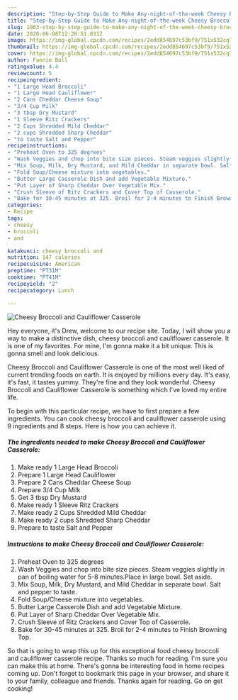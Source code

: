 ```yaml
---
description: "Step-by-Step Guide to Make Any-night-of-the-week Cheesy Broccoli and Cauliflower Casserole"
title: "Step-by-Step Guide to Make Any-night-of-the-week Cheesy Broccoli and Cauliflower Casserole"
slug: 1003-step-by-step-guide-to-make-any-night-of-the-week-cheesy-broccoli-and-cauliflower-casserole
date: 2020-06-08T12:28:51.031Z
image: https://img-global.cpcdn.com/recipes/2edd854697c53bf9/751x532cq70/cheesy-broccoli-and-cauliflower-casserole-recipe-main-photo.jpg
thumbnail: https://img-global.cpcdn.com/recipes/2edd854697c53bf9/751x532cq70/cheesy-broccoli-and-cauliflower-casserole-recipe-main-photo.jpg
cover: https://img-global.cpcdn.com/recipes/2edd854697c53bf9/751x532cq70/cheesy-broccoli-and-cauliflower-casserole-recipe-main-photo.jpg
author: Fannie Ball
ratingvalue: 4.4
reviewcount: 5
recipeingredient:
- "1 Large Head Broccoli"
- "1 Large Head Cauliflower"
- "2 Cans Cheddar Cheese Soup"
- "3/4 Cup Milk"
- "3 tbsp Dry Mustard"
- "1 Sleeve Ritz Crackers"
- "2 Cups Shredded Mild Cheddar"
- "2 cups Shredded Sharp Cheddar"
- "to taste Salt and Pepper"
recipeinstructions:
- "Preheat Oven to 325 degrees"
- "Wash Veggies and chop into bite size pieces. Steam veggies slightly in pan of boiling water for 5-8 minutes.Place in large bowl. Set aside."
- "Mix Soup, Milk, Dry Mustard, and Mild Cheddar in separate bowl. Salt and pepper to taste."
- "Fold Soup/Cheese mixture into vegetables."
- "Butter Large Casserole Dish and add Vegetable Mixture."
- "Put Layer of Sharp Cheddar Over Vegetable Mix."
- "Crush Sleeve of Ritz Crackers and Cover Top of Casserole."
- "Bake for 30-45 minutes at 325. Broil for 2-4 minutes to Finish Browning Top."
categories:
- Recipe
tags:
- cheesy
- broccoli
- and

katakunci: cheesy broccoli and 
nutrition: 147 calories
recipecuisine: American
preptime: "PT31M"
cooktime: "PT41M"
recipeyield: "2"
recipecategory: Lunch

---
```



![Cheesy Broccoli and Cauliflower Casserole](https://img-global.cpcdn.com/recipes/2edd854697c53bf9/751x532cq70/cheesy-broccoli-and-cauliflower-casserole-recipe-main-photo.jpg)

Hey everyone, it's Drew, welcome to our recipe site. Today, I will show you a way to make a distinctive dish, cheesy broccoli and cauliflower casserole. It is one of my favorites. For mine, I'm gonna make it a bit unique. This is gonna smell and look delicious.

Cheesy Broccoli and Cauliflower Casserole is one of the most well liked of current trending foods on earth. It is enjoyed by millions every day. It's easy, it's fast, it tastes yummy. They're fine and they look wonderful. Cheesy Broccoli and Cauliflower Casserole is something which I've loved my entire life.




To begin with this particular recipe, we have to first prepare a few ingredients. You can cook cheesy broccoli and cauliflower casserole using 9 ingredients and 8 steps. Here is how you can achieve it.

<!--inarticleads1-->

##### The ingredients needed to make Cheesy Broccoli and Cauliflower Casserole:

1. Make ready 1 Large Head Broccoli
1. Prepare 1 Large Head Cauliflower
1. Prepare 2 Cans Cheddar Cheese Soup
1. Prepare 3/4 Cup Milk
1. Get 3 tbsp Dry Mustard
1. Make ready 1 Sleeve Ritz Crackers
1. Make ready 2 Cups Shredded Mild Cheddar
1. Make ready 2 cups Shredded Sharp Cheddar
1. Prepare to taste Salt and Pepper




<!--inarticleads2-->

##### Instructions to make Cheesy Broccoli and Cauliflower Casserole:

1. Preheat Oven to 325 degrees
1. Wash Veggies and chop into bite size pieces. Steam veggies slightly in pan of boiling water for 5-8 minutes.Place in large bowl. Set aside.
1. Mix Soup, Milk, Dry Mustard, and Mild Cheddar in separate bowl. Salt and pepper to taste.
1. Fold Soup/Cheese mixture into vegetables.
1. Butter Large Casserole Dish and add Vegetable Mixture.
1. Put Layer of Sharp Cheddar Over Vegetable Mix.
1. Crush Sleeve of Ritz Crackers and Cover Top of Casserole.
1. Bake for 30-45 minutes at 325. Broil for 2-4 minutes to Finish Browning Top.




So that is going to wrap this up for this exceptional food cheesy broccoli and cauliflower casserole recipe. Thanks so much for reading. I'm sure you can make this at home. There's gonna be interesting food in home recipes coming up. Don't forget to bookmark this page in your browser, and share it to your family, colleague and friends. Thanks again for reading. Go on get cooking!
